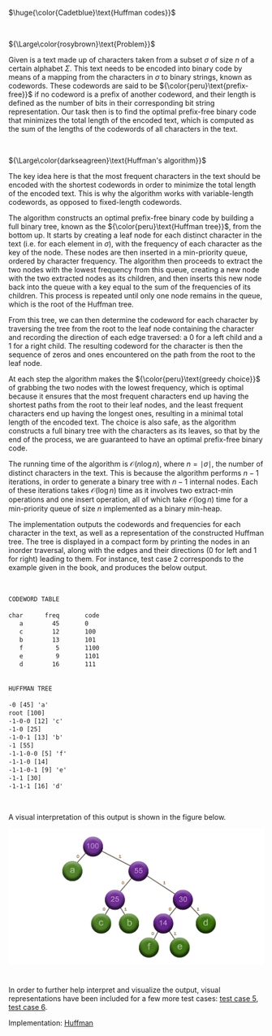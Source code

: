 $\huge{\color{Cadetblue}\text{Huffman codes}}$  

<br />

${\Large\color{rosybrown}\text{Problem}}$

Given is a text made up of characters taken from a subset $\sigma$ of size $n$ of a certain alphabet $\Sigma$. This text needs to be encoded into binary code by means of a mapping from the characters in $\sigma$ to binary strings, known as codewords. These codewords are said to be ${\color{peru}\text{prefix-free}}$ if no codeword is a prefix of another codeword, and their length is defined as the number of bits in their corresponding bit string representation. Our task then is to find the optimal prefix-free binary code that minimizes the total length of the encoded text, which is computed as the sum of the lengths of the codewords of all characters in the text.

<br />

${\Large\color{darkseagreen}\text{Huffman's algorithm}}$

The key idea here is that the most frequent characters in the text should be encoded with the shortest codewords in order to minimize the total length of the encoded text. This is why the algorithm works with variable-length codewords, as opposed to fixed-length codewords.  

The algorithm constructs an optimal prefix-free binary code by building a full binary tree, known as the ${\color{peru}\text{Huffman tree}}$, from the bottom up. It starts by creating a leaf node for each distinct character in the text (i.e. for each element in $\sigma$), with the frequency of each character as the key of the node. These nodes are then inserted in a min-priority queue, ordered by character frequency. The algorithm then proceeds to extract the two nodes with the lowest frequency from this queue, creating a new node with the two extracted nodes as its children, and then inserts this new node back into the queue with a key equal to the sum of the frequencies of its children. This process is repeated until only one node remains in the queue, which is the root of the Huffman tree.

From this tree, we can then determine the codeword for each character by traversing the tree from the root to the leaf node containing the character and recording the direction of each edge traversed: a $0$ for a left child and a $1$ for a right child. The resulting codeword for the character is then the sequence of zeros and ones encountered on the path from the root to the leaf node.

At each step the algorithm makes the ${\color{peru}\text{greedy choice}}$ of grabbing the two nodes with the lowest frequency, which is optimal because it ensures that the most frequent characters end up having the shortest paths from the root to their leaf nodes, and the least frequent characters end up having the longest ones, resulting in a minimal total length of the encoded text. The choice is also safe, as the algorithm constructs a full binary tree with the characters as its leaves, so that by the end of the process, we are guaranteed to have an optimal prefix-free binary code.

The running time of the algorithm is $\mathcal{O}(n\log{n})$, where $n = \mid \sigma \mid$, the number of distinct characters in the text. This is because the algorithm performs $n-1$ iterations, in order to generate a binary tree with $n-1$ internal nodes. Each of these iterations takes $\mathcal{O}(\log{n})$ time as it involves two extract-min operations and one insert operation, all of which take $\mathcal{O}(\log{n})$ time for a min-priority queue of size $n$ implemented as a binary min-heap.

The implementation outputs the codewords and frequencies for each character in the text, as well as a representation of the constructed Huffman tree. The tree is displayed in a compact form by printing the nodes in an inorder traversal, along with the edges and their directions ($0$ for left and $1$ for right) leading to them. For instance, test case 2 corresponds to the example given in the book, and produces the below output.

<br />

```
CODEWORD TABLE

char      freq       code
   a        45       0
   c        12       100
   b        13       101
   f         5       1100
   e         9       1101
   d        16       111


HUFFMAN TREE

-0 [45] 'a'
root [100]
-1-0-0 [12] 'c'
-1-0 [25]
-1-0-1 [13] 'b'
-1 [55]
-1-1-0-0 [5] 'f'
-1-1-0 [14]
-1-1-0-1 [9] 'e'
-1-1 [30]
-1-1-1 [16] 'd'

```

<br />

A visual interpretation of this output is shown in the figure below.

<p align="center" width="85%">
<img src="images/hfc-test2.png"
     alt="obsts3"
     style="float: left; padding-bottom: 40px;" />
</p>

In order to further help interpret and visualize the output, visual representations have been included for a few more test cases: [test case 5](https://github.com/pl3onasm/CLRS/blob/main/algorithms/greedy/huffman/images/hfc-test5.png), [test case 6](https://github.com/pl3onasm/CLRS/blob/main/algorithms/greedy/huffman/images/hfc-test6.png).

Implementation: [Huffman](https://github.com/pl3onasm/AADS/tree/main/algorithms/greedy/huffman/huffman.c)
